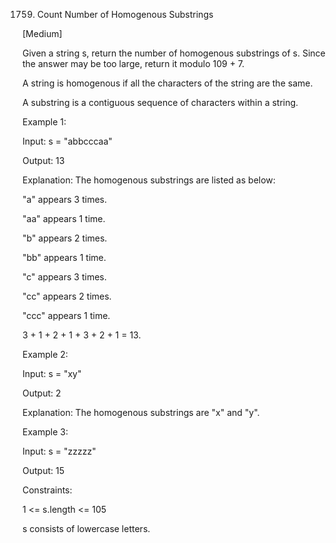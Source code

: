 1759. Count Number of Homogenous Substrings

[Medium]

Given a string s, return the number of homogenous substrings of s. Since the answer may be too large, return it modulo 109 + 7.

A string is homogenous if all the characters of the string are the same.

A substring is a contiguous sequence of characters within a string.

Example 1:

Input: s = "abbcccaa"

Output: 13

Explanation: The homogenous substrings are listed as below:

"a"   appears 3 times.

"aa"  appears 1 time.

"b"   appears 2 times.

"bb"  appears 1 time.

"c"   appears 3 times.

"cc"  appears 2 times.

"ccc" appears 1 time.

3 + 1 + 2 + 1 + 3 + 2 + 1 = 13.

Example 2:

Input: s = "xy"

Output: 2

Explanation: The homogenous substrings are "x" and "y".

Example 3:

Input: s = "zzzzz"

Output: 15
 

Constraints:

1 <= s.length <= 105

s consists of lowercase letters.